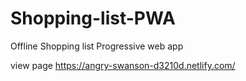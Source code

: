 # Shopping-list-PWA


Offline Shopping list Progressive web app 


 view page https://angry-swanson-d3210d.netlify.com/

